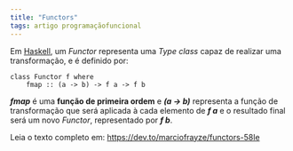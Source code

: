 ```yaml
---
title: "Functors"
tags: artigo programaçãofuncional
---
```


Em [Haskell](https://haskell.org), um _Functor_ representa uma _Type class_ capaz de 
realizar uma transformação, e é definido por:

```
class Functor f where  
    fmap :: (a -> b) -> f a -> f b  
```

_**fmap**_ é uma **função de primeira ordem** e
**_(a -> b)_** representa a função de transformação que será
aplicada à cada elemento de **_f a_** e o
resultado final será um novo _Functor_, representado
por **_f b_**.

Leia o texto completo em: https://dev.to/marciofrayze/functors-58le 
